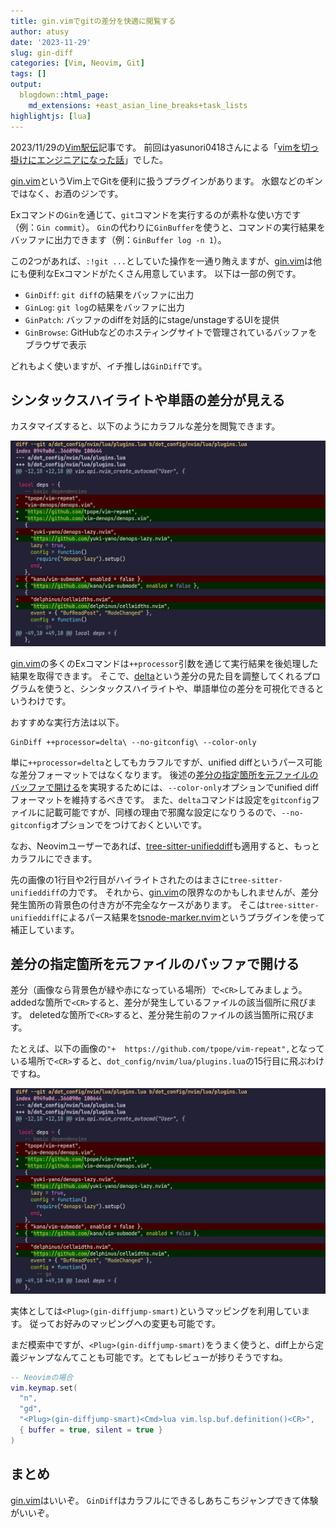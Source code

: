 ```yaml
---
title: gin.vimでgitの差分を快適に閲覧する
author: atusy
date: '2023-11-29'
slug: gin-diff
categories: [Vim, Neovim, Git]
tags: []
output:
  blogdown::html_page:
    md_extensions: +east_asian_line_breaks+task_lists
highlightjs: [lua]
---
```


2023/11/29の[Vim駅伝](https://vim-jp.org/ekiden/)記事です。
前回はyasunori0418さんによる「[vimを切っ掛けにエンジニアになった話](https://zenn.dev/vim_jp/articles/0002-engineer_with_vim)」でした。

[gin.vim](https://github.com/lambdalisue/gin.vim)というVim上でGitを便利に扱うプラグインがあります。
水銀などのギンではなく、お酒のジンです。

Exコマンドの`Gin`を通じて、`git`コマンドを実行するのが素朴な使い方です（例：`Gin commit`）。
`Gin`の代わりに`GinBuffer`を使うと、コマンドの実行結果をバッファに出力できます（例：`GinBuffer log -n 1`）。

この2つがあれば、`:!git ...`としていた操作を一通り賄えますが、[gin.vim](https://github.com/lambdalisue/gin.vim)は他にも便利なExコマンドがたくさん用意しています。
以下は一部の例です。

-   `GinDiff`: `git diff`の結果をバッファに出力
-   `GinLog`: `git log`の結果をバッファに出力
-   `GinPatch`: バッファのdiffを対話的にstage/unstageするUIを提供
-   `GinBrowse`: GitHubなどのホスティングサイトで管理されているバッファをブラウザで表示

どれもよく使いますが、イチ推しは`GinDiff`です。

## シンタックスハイライトや単語の差分が見える

カスタマイズすると、以下のようにカラフルな差分を閲覧できます。

![](images/gin-diff-customized.png)

[gin.vim](https://github.com/lambdalisue/gin.vim)の多くのExコマンドは`++processor`引数を通じて実行結果を後処理した結果を取得できます。
そこで、[delta](https://github.com/dandavison/delta)という差分の見た目を調整してくれるプログラムを使うと、シンタックスハイライトや、単語単位の差分を可視化できるというわけです。

おすすめな実行方法は以下。

``` vim
GinDiff ++processor=delta\ --no-gitconfig\ --color-only
```

単に`++processor=delta`としてもカラフルですが、unified diffというパース可能な差分フォーマットではなくなります。
後述の[差分の指定箇所を元ファイルのバッファで開ける](#差分の指定箇所を元ファイルのバッファで開ける)を実現するためには、`--color-only`オプションでunified diffフォーマットを維持するべきです。
また、`delta`コマンドは設定を`gitconfig`ファイルに記載可能ですが、同様の理由で邪魔な設定になりうるので、`--no-gitconfig`オプションでをつけておくといいです。

なお、Neovimユーザーであれば、[tree-sitter-unifieddiff](https://github.com/monaqa/tree-sitter-unifieddiff)も適用すると、もっとカラフルにできます。

先の画像の1行目や2行目がハイライトされたのはまさに`tree-sitter-unifieddiff`の力です。
それから、[gin.vim](https://github.com/lambdalisue/gin.vim)の限界なのかもしれませんが、差分発生箇所の背景色の付き方が不完全なケースがあります。
そこは`tree-sitter-unifieddiff`によるパース結果を[tsnode-marker.nvim](https://github.com/atusy/tsnode-marker.nvim)というプラグインを使って補正しています。

## 差分の指定箇所を元ファイルのバッファで開ける

差分（画像なら背景色が緑や赤になっている場所）で`<CR>`してみましょう。
addedな箇所で`<CR>`すると、差分が発生しているファイルの該当個所に飛びます。
deletedな箇所で`<CR>`すると、差分発生前のファイルの該当箇所に飛びます。

たとえば、以下の画像の`"+  https://github.com/tpope/vim-repeat",`となっている場所で`<CR>`すると、`dot_config/nvim/lua/plugins.lua`の15行目に飛ぶわけですね。

![](images/gin-diff-customized.png)

実体としては`<Plug>(gin-diffjump-smart)`というマッピングを利用しています。
従ってお好みのマッピングへの変更も可能です。

まだ模索中ですが、`<Plug>(gin-diffjump-smart)`をうまく使うと、diff上から定義ジャンプなんてことも可能です。とてもレビューが捗りそうですね。

``` lua
-- Neovimの場合
vim.keymap.set(
  "n",
  "gd",
  "<Plug>(gin-diffjump-smart)<Cmd>lua vim.lsp.buf.definition()<CR>",
  { buffer = true, silent = true }
)
```

## まとめ

[gin.vim](https://github.com/lambdalisue/gin.vim)はいいぞ。
`GinDiff`はカラフルにできるしあちこちジャンプできて体験がいいぞ。
